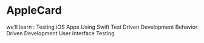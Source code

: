 # AppleCard

we’ll learn :
Testing iOS Apps Using Swift
Test Driven Development
Behavior Driven Development
User Interface Testing

